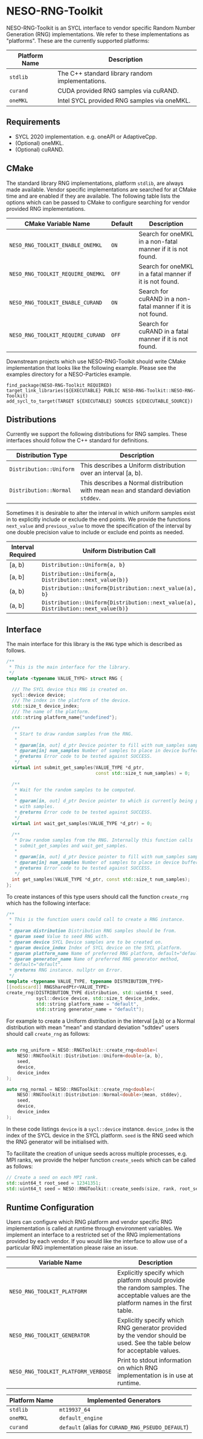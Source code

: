# NESO-RNG-Toolkit

NESO-RNG-Toolkit is an SYCL interface to vendor specific Random Number Generation (RNG) implementations.
We refer to these implementations as "platforms".
These are the currently supported platforms:

| Platform Name | Description |
| ------------- | ----------- |
| `stdlib`      | The C++ standard library random implementations. |
| `curand`      | CUDA provided RNG samples via cuRAND. |
| `oneMKL`      | Intel SYCL provided RNG samples via oneMKL. |

## Requirements

* SYCL 2020 implementation. e.g. oneAPI or AdaptiveCpp.
* (Optional) oneMKL.
* (Optional) cuRAND.

## CMake

The standard library RNG implementations, platform `stdlib`, are always made available. 
Vendor specific implementations are searched for at CMake time and are enabled if they are available.
The following table lists the options which can be passed to CMake to configure searching for vendor provided RNG implementations.

| CMake Variable Name | Default | Description |
| ------------------- | ------- | ----------- |
| `NESO_RNG_TOOLKIT_ENABLE_ONEMKL` | `ON` | Search for oneMKL in a non-fatal manner if it is not found. |
| `NESO_RNG_TOOLKIT_REQUIRE_ONEMKL` | `OFF` | Search for oneMKL in a fatal manner if it is not found. |
| `NESO_RNG_TOOLKIT_ENABLE_CURAND` | `ON` | Search for cuRAND in a non-fatal manner if it is not found. |
| `NESO_RNG_TOOLKIT_REQUIRE_CURAND` | `OFF` | Search for cuRAND in a fatal manner if it is not found. |


Downstream projects which use NESO-RNG-Toolkit should write CMake implementation that looks like the following example. 
Please see the examples directory for a NESO-Particles example.
```
find_package(NESO-RNG-Toolkit REQUIRED)
target_link_libraries(${EXECUTABLE} PUBLIC NESO-RNG-Toolkit::NESO-RNG-Toolkit)
add_sycl_to_target(TARGET ${EXECUTABLE} SOURCES ${EXECUTABLE_SOURCE})
```

## Distributions
Currently we support the following distributions for RNG samples. 
These interfaces should follow the C++ standard for definitions.

| Distribution Type | Description |
| ----------------- | ----------- |
| `Distribution::Uniform` | This describes a Uniform distribution over an interval [a, b). |
| `Distribution::Normal` | This describes a Normal distribution with mean `mean` and standard deviation `stddev`. |


Sometimes it is desirable to alter the interval in which uniform samples exist in to explicitly include or exclude the end points. We provide the functions `next_value` and `previous_value` to move the specification of the interval by one double precision value to include or exclude end points as needed.

| Interval Required | Uniform Distribution Call |
| ----------------- | ------------------------- |
| [a, b)            | `Distribution::Uniform{a, b}` |
| [a, b]            | `Distribution::Uniform{a, Distribution::next_value(b)}` |
| (a, b)            | `Distribution::Uniform{Distribution::next_value(a), b}` |
| (a, b]            | `Distribution::Uniform{Distribution::next_value(a), Distribution::next_value(b)}` |

## Interface

The main interface for this library is the `RNG` type which is described as follows.
```cpp
/**
 * This is the main interface for the library.
 */
template <typename VALUE_TYPE> struct RNG {

  /// The SYCL device this RNG is created on.
  sycl::device device;
  /// The index in the platform of the device.
  std::size_t device_index;
  /// The name of the platform.
  std::string platform_name{"undefined"};

  /**
   * Start to draw random samples from the RNG.
   *
   * @param[in, out] d_ptr Device pointer to fill with num_samples samples.
   * @param[in] num_samples Number of samples to place in device buffer.
   * @returns Error code to be tested against SUCCESS.
   */
  virtual int submit_get_samples(VALUE_TYPE *d_ptr,
                                 const std::size_t num_samples) = 0;

  /**
   * Wait for the random samples to be computed.
   *
   * @param[in, out] d_ptr Device pointer to which is currently being populated
   * with samples.
   * @returns Error code to be tested against SUCCESS.
   */
  virtual int wait_get_samples(VALUE_TYPE *d_ptr) = 0;

  /**
   * Draw random samples from the RNG. Internally this function calls
   * submit_get_samples and wait_get_samples.
   *
   * @param[in, out] d_ptr Device pointer to fill with num_samples samples.
   * @param[in] num_samples Number of samples to place in device buffer.
   * @returns Error code to be tested against SUCCESS.
   */
  int get_samples(VALUE_TYPE *d_ptr, const std::size_t num_samples);
};
```

To create instances of this type users should call the function `create_rng` which has the following interface:
```cpp
/**
 * This is the function users could call to create a RNG instance.
 *
 * @param distribution Distribution RNG samples should be from.
 * @param seed Value to seed RNG with.
 * @param device SYCL Device samples are to be created on.
 * @param device_index Index of SYCL device on the SYCL platform.
 * @param platform_name Name of preferred RNG platform, default="default".
 * @param generator_name Name of preferred RNG generator method,
 * default="default".
 * @returns RNG instance. nullptr on Error.
 */
template <typename VALUE_TYPE, typename DISTRIBUTION_TYPE>
[[nodiscard]] RNGSharedPtr<VALUE_TYPE>
create_rng(DISTRIBUTION_TYPE distribution, std::uint64_t seed,
           sycl::device device, std::size_t device_index,
           std::string platform_name = "default",
           std::string generator_name = "default");
```

For example to create a Uniform distribution in the interval [a,b) or a Normal distribution with mean "mean" and standard deviation "sdtdev" users should call `create_rng` as follows:
```cpp

auto rng_uniform = NESO::RNGToolkit::create_rng<double>(
    NESO::RNGToolkit::Distribution::Uniform<double>{a, b}, 
    seed,
    device, 
    device_index
);

auto rng_normal = NESO::RNGToolkit::create_rng<double>(
    NESO::RNGToolkit::Distribution::Normal<double>{mean, stddev}, 
    seed,
    device, 
    device_index
);

```

In these code listings `device` is a `sycl::device` instance. 
`device_index` is the index of the SYCL device in the SYCL platform. 
`seed` is the RNG seed which the RNG generator will be initialised with. 

To facilitate the creation of unique seeds across multiple processes, e.g. MPI ranks, we provide the helper function `create_seeds` which can be called as follows:

```cpp
// Create a seed on each MPI rank.
std::uint64_t root_seed = 12341351;
std::uint64_t seed = NESO::RNGToolkit::create_seeds(size, rank, root_seed);
```

## Runtime Configuration

Users can configure which RNG platform and vendor specific RNG implementation is called at runtime through environment variables. 
We implement an interface to a restricted set of the RNG implementations provided by each vendor.
If you would like the interface to allow use of a particular RNG implementation please raise an issue.

| Variable Name | Description |
| ------------- | ----------- |
| `NESO_RNG_TOOLKIT_PLATFORM` | Explicitly specify which platform should provide the random samples. The acceptable values are the platform names in the first table. |
| `NESO_RNG_TOOLKIT_GENERATOR` | Explicitly specify which RNG generator provided by the vendor should be used. See the table below for acceptable values. |
| `NESO_RNG_TOOLKIT_PLATFORM_VERBOSE` | Print to stdout information on which RNG implementation is in use at runtime. |


| Platform Name | Implemented Generators |
| ------------- | ---------------------- |
| `stdlib`      | `mt19937_64`           |
| `oneMKL`      | `default_engine`       |
| `curand`      | `default` (alias for `CURAND_RNG_PSEUDO_DEFAULT`) |


